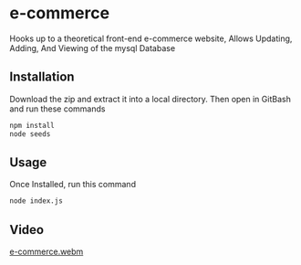 # e-commerce
Hooks up to a theoretical front-end e-commerce website, Allows Updating, Adding, And Viewing of the mysql Database

## Installation
Download the zip and extract it into a local directory. Then open in GitBash and run these commands
```bash
npm install
node seeds
```
## Usage
Once Installed, run this command
```bash
node index.js
```
## Video
[e-commerce.webm](https://github.com/AnthonyCBlanco/e-commerce/assets/146141047/19e68cb1-fc64-42e6-9d0d-aacd77f84e48)
